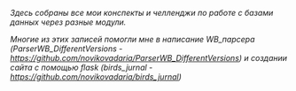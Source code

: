 _Здесь собраны все мои конспекты и челленджи по работе с базами данных через разные модули._

_Многие из этих записей помогли мне в написание WB_парсера (ParserWB_DifferentVersions - https://github.com/novikovadaria/ParserWB_DifferentVersions) и создании сайта с помощью flask (birds_jurnal - https://github.com/novikovadaria/birds_jurnal)_
